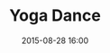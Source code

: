 ---
title:  "Yoga Dance"
teacher: Len Mackey
date:   2015-08-28 16:00 
categories: instructor schedule mackey
---